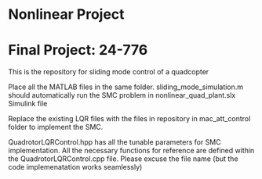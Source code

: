 # Nonlinear Project
# Final Project: 24-776
This is the repository for sliding mode control of a quadcopter 

Place all the MATLAB files in the same folder.
sliding_mode_simulation.m should automatically run the SMC problem in nonlinear_quad_plant.slx Simulink file

Replace the existing LQR files with the files in repository in mac_att_control folder to implement the SMC.

QuadrotorLQRControl.hpp has all the tunable parameters for SMC implementation.
All the necessary functions for reference are defined within the QuadrotorLQRControl.cpp file. 
Please excuse the file name (but the code implemenatation works seamlessly)

